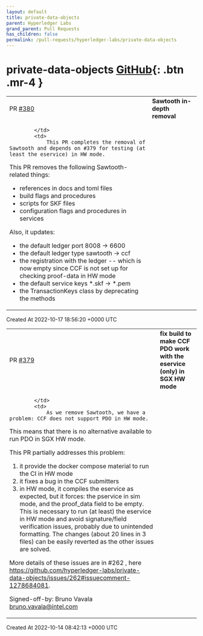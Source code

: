 ```yaml
---
layout: default
title: private-data-objects
parent: Hyperledger Labs
grand_parent: Pull Requests
has_children: false
permalink: /pull-requests/hyperledger-labs/private-data-objects
---
```


# private-data-objects <span class="fs-3 right-align">[GitHub](https://github.com/hyperledger-labs/private-data-objects){: .btn .mr-4 }</span>


<div>
    <table>
        <tr>
            <td>
                PR <a href="https://github.com/hyperledger-labs/private-data-objects/pull/380" class=".btn">#380</a>
            </td>
            <td>
                <b>
                    Sawtooth in-depth removal
                </b>
            </td>
        </tr>
        <tr>
            <td>
                
            </td>
            <td>
                This PR completes the removal of Sawtooth and depends on #379 for testing (at least the eservice) in HW mode.

This PR removes the following Sawtooth-related things:
- references in docs and toml files
- build flags and procedures
- scripts for SKF files
- configuration flags and procedures in services

Also, it updates:
- the default ledger port 8008 -> 6600
- the default ledger type sawtooth -> ccf
- the registration with the ledger -- which is now empty since CCF is not set up for checking proof-data in HW mode
- the default service keys *.skf -> *.pem
- the TransactionKeys class by deprecating the methods
            </td>
        </tr>
    </table>
    <div class="right-align">
        Created At 2022-10-17 18:56:20 +0000 UTC
    </div>
</div>

<div>
    <table>
        <tr>
            <td>
                PR <a href="https://github.com/hyperledger-labs/private-data-objects/pull/379" class=".btn">#379</a>
            </td>
            <td>
                <b>
                    fix build to make CCF PDO work with the eservice (only) in SGX HW mode
                </b>
            </td>
        </tr>
        <tr>
            <td>
                
            </td>
            <td>
                As we remove Sawtooth, we have a problem: CCF does not support PDO in HW mode.
This means that there is no alternative available to run PDO in SGX HW mode.

This PR partially addresses this problem:
1. it provide the docker compose material to run the CI in HW mode
2. it fixes a bug in the CCF submitters
3. in HW mode, it compiles the eservice as expected, but it forces: the pservice in sim mode, and the proof_data field to be empty. This is necessary to run (at least) the eservice in HW mode and avoid signature/field verification issues, probably due to unintended formatting. The changes (about 20 lines in 3 files) can be easily reverted as the other issues are solved.

More details of these issues are in #262 , here https://github.com/hyperledger-labs/private-data-objects/issues/262#issuecomment-1278684081.





Signed-off-by: Bruno Vavala <bruno.vavala@intel.com>
            </td>
        </tr>
    </table>
    <div class="right-align">
        Created At 2022-10-14 08:42:13 +0000 UTC
    </div>
</div>

